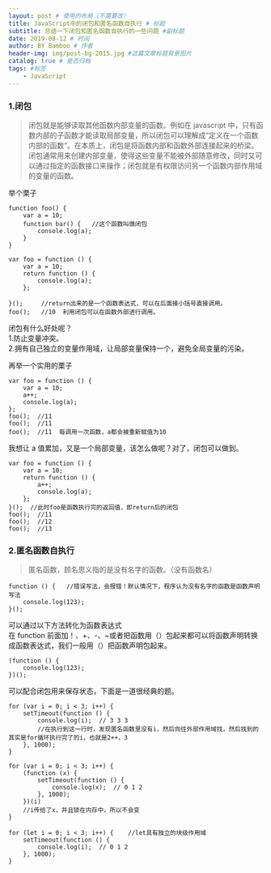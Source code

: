 ```yaml
---
layout: post # 使用的布局（不需要改）
title: JavaScript中的闭包和匿名函数自执行 # 标题
subtitle: 总结一下闭包和匿名函数自执行的一些问题 #副标题
date: 2019-08-12 # 时间
author: BY Bamboo # 作者
header-img: img/post-bg-2015.jpg #这篇文章标题背景图片
catalog: true # 是否归档
tags: #标签
    - JavaScript
---
```


### 1.闭包

> 闭包就是能够读取其他函数内部变量的函数。例如在 javascript 中，只有函数内部的子函数才能读取局部变量，所以闭包可以理解成“定义在一个函数内部的函数“。在本质上，闭包是将函数内部和函数外部连接起来的桥梁。  
> 闭包通常用来创建内部变量，使得这些变量不能被外部随意修改，同时又可以通过指定的函数接口来操作；闭包就是有权限访问另一个函数内部作用域的变量的函数。

举个栗子

```
function foo() {
    var a = 10;
    function bar() {   //这个函数叫做闭包
        console.log(a);
    }
}
```

```
var foo = function () {
    var a = 10;
    return function () {
        console.log(a);
    };

}();     //return出来的是一个函数表达式，可以在后面接小括号直接调用。
foo();   //10  利用闭包可以在函数外部进行调用。
```

闭包有什么好处呢？  
1.防止变量冲突。  
2.拥有自己独立的变量作用域，让局部变量保持一个，避免全局变量的污染。

再举一个实用的栗子

```
var foo = function () {
    var a = 10;
    a++;
    console.log(a);
};
foo();  //11
foo();  //11
foo();  //11  每调用一次函数，a都会被重新赋值为10
```

我想让 a 值累加，又是一个局部变量，该怎么做呢？对了，闭包可以做到。

```
var foo = function () {
    var a = 10;
    return function () {
        a++;
        console.log(a);
    };
}();  //此时foo是函数执行完的返回值，即return后的闭包
foo();  //11
foo();  //12
foo();  //13
```

### 2.匿名函数自执行

> 匿名函数，顾名思义指的是没有名字的函数。（没有函数名）

```
function () {   //错误写法，会报错！默认情况下，程序认为没有名字的函数是函数声明写法
    console.log(123);
}();
```

可以通过以下方法转化为函数表达式  
在 function 前面加！、+、-、~或者把函数用（）包起来都可以将函数声明转换成函数表达式，我们一般用（）把函数声明包起来。

```
(function () {
    console.log(123);
})();
```

可以配合闭包用来保存状态，下面是一道很经典的题。

```
for (var i = 0; i < 3; i++) {
    setTimeout(function () {
        console.log(i);  // 3 3 3
        //在执行到这一行时，发现匿名函数里没有i，然后向往外部作用域找，然后找到的其实是for循环执行完了的i，也就是2++，3
    }, 1000);
}
```

```
for (var i = 0; i < 3; i++) {
    (function (x) {
        setTimeout(function () {
            console.log(x);  // 0 1 2
        }, 1000);
    })(i)
    //i传给了x，并且锁在内存中，所以不会变
}
```

```
for (let i = 0; i < 3; i++) {    //let具有独立的块级作用域
    setTimeout(function () {
        console.log(i);  // 0 1 2
    }, 1000);
}
```
